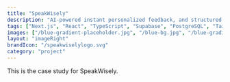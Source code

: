 ```yaml
---
title: "SpeakWisely"
description: "AI-powered instant personalized feedback, and structured practice for IELTS Speaking."
tags: ["Next.js", "React", "TypeScript", "Supabase", "PostgreSQL", "Tailwind CSS", "OpenAI", "Whisper"]
images: ["/blue-gradient-placeholder.jpg", "/blue-bg.jpg", "/blue-gradient-placeholder.jpg"]
layout: "imageRight"
brandIcon: "/speakwiselylogo.svg"
category: "project"
---
```


This is the case study for SpeakWisely.
